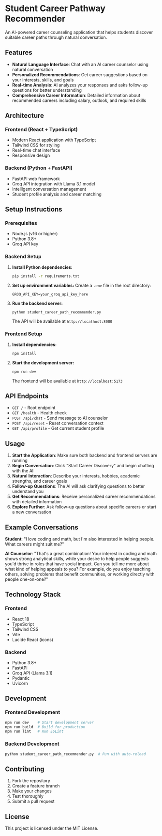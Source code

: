 # Student Career Pathway Recommender

An AI-powered career counseling application that helps students discover suitable career paths through natural conversation.

## Features

- **Natural Language Interface**: Chat with an AI career counselor using natural conversation
- **Personalized Recommendations**: Get career suggestions based on your interests, skills, and goals
- **Real-time Analysis**: AI analyzes your responses and asks follow-up questions for better understanding
- **Comprehensive Career Information**: Detailed information about recommended careers including salary, outlook, and required skills

## Architecture

### Frontend (React + TypeScript)
- Modern React application with TypeScript
- Tailwind CSS for styling
- Real-time chat interface
- Responsive design

### Backend (Python + FastAPI)
- FastAPI web framework
- Groq API integration with Llama 3.1 model
- Intelligent conversation management
- Student profile analysis and career matching

## Setup Instructions

### Prerequisites
- Node.js (v16 or higher)
- Python 3.8+
- Groq API key

### Backend Setup

1. **Install Python dependencies:**
   ```bash
   pip install -r requirements.txt
   ```

2. **Set up environment variables:**
   Create a `.env` file in the root directory:
   ```
   GROQ_API_KEY=your_groq_api_key_here
   ```

3. **Run the backend server:**
   ```bash
   python student_career_path_recommender.py
   ```
   
   The API will be available at `http://localhost:8000`

### Frontend Setup

1. **Install dependencies:**
   ```bash
   npm install
   ```

2. **Start the development server:**
   ```bash
   npm run dev
   ```
   
   The frontend will be available at `http://localhost:5173`

## API Endpoints

- `GET /` - Root endpoint
- `GET /health` - Health check
- `POST /api/chat` - Send message to AI counselor
- `POST /api/reset` - Reset conversation context
- `GET /api/profile` - Get current student profile

## Usage

1. **Start the Application**: Make sure both backend and frontend servers are running
2. **Begin Conversation**: Click "Start Career Discovery" and begin chatting with the AI
3. **Natural Interaction**: Describe your interests, hobbies, academic strengths, and career goals
4. **Follow-up Questions**: The AI will ask clarifying questions to better understand you
5. **Get Recommendations**: Receive personalized career recommendations with detailed information
6. **Explore Further**: Ask follow-up questions about specific careers or start a new conversation

## Example Conversations

**Student**: "I love coding and math, but I'm also interested in helping people. What careers might suit me?"

**AI Counselor**: "That's a great combination! Your interest in coding and math shows strong analytical skills, while your desire to help people suggests you'd thrive in roles that have social impact. Can you tell me more about what kind of helping appeals to you? For example, do you enjoy teaching others, solving problems that benefit communities, or working directly with people one-on-one?"

## Technology Stack

### Frontend
- React 18
- TypeScript
- Tailwind CSS
- Vite
- Lucide React (icons)

### Backend
- Python 3.8+
- FastAPI
- Groq API (Llama 3.1)
- Pydantic
- Uvicorn

## Development

### Frontend Development
```bash
npm run dev    # Start development server
npm run build  # Build for production
npm run lint   # Run ESLint
```

### Backend Development
```bash
python student_career_path_recommender.py  # Run with auto-reload
```

## Contributing

1. Fork the repository
2. Create a feature branch
3. Make your changes
4. Test thoroughly
5. Submit a pull request

## License

This project is licensed under the MIT License.